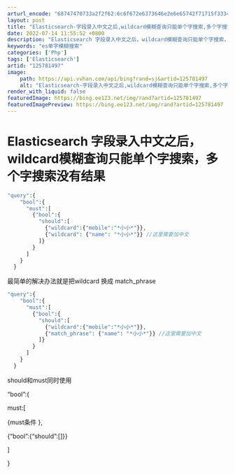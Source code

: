 ```yaml
---
arturl_encode: "68747470733a2f2f62:6c6f672e6373646e2e6e65742f71715f33343735323832392f:61727469636c652f64657461696c732f313235373831343937"
layout: post
title: "Elasticsearch-字段录入中文之后,wildcard模糊查询只能单个字搜索,多个字搜索没有结果"
date: 2022-07-14 11:55:52 +0800
description: "Elasticsearch 字段录入中文之后，wildcard模糊查询只能单个字搜索，多个字搜索没有"
keywords: "es单字模糊搜索"
categories: ['Php']
tags: ['Elasticsearch']
artid: "125781497"
image:
    path: https://api.vvhan.com/api/bing?rand=sj&artid=125781497
    alt: "Elasticsearch-字段录入中文之后,wildcard模糊查询只能单个字搜索,多个字搜索没有结果"
render_with_liquid: false
featuredImage: https://bing.ee123.net/img/rand?artid=125781497
featuredImagePreview: https://bing.ee123.net/img/rand?artid=125781497
---
```


# Elasticsearch 字段录入中文之后，wildcard模糊查询只能单个字搜索，多个字搜索没有结果

```php
"query":{
    "bool":{
      "must":[
        {"bool":{
          "should":[
            {"wildcard":{"mobile":"*小小*"}},
            {"wildcard": {"name": "*小小*"}} //这里需要加中文
          ]}
        }
      ]
    }
  }

```

最简单的解决办法就是把wildcard 换成 match\_phrase

```php
"query":{
    "bool":{
      "must":[
        {"bool":{
          "should":[
            {"wildcard":{"mobile":"*小小*"}},
            {"match_phrase": {"name": "*小小*"}} //这里需要加中文
          ]}
        }
      ]
    }
  }

```

should和must同时使用
  
“bool”:{
  
must:[
  
{must条件 },
  
{“bool”:{“should”:[]}}
  
]
  
}